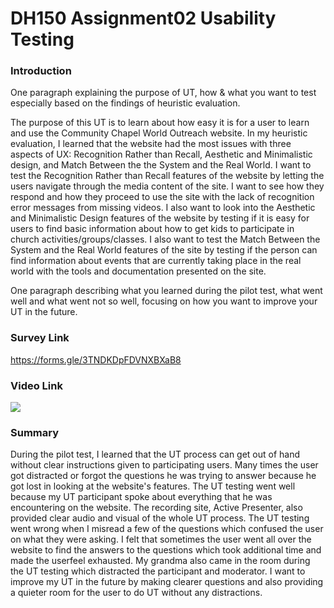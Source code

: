 # DH150 Assignment02 Usability Testing

### Introduction
One paragraph explaining the purpose of UT, how & what you want to test especially based on the findings of heuristic evaluation. 

The purpose of this UT is to learn about how easy it is for a user to learn and use the Community Chapel World Outreach website. In my heuristic evaluation, I learned that the website had the most issues with three aspects of UX: Recognition Rather than Recall, Aesthetic and Minimalistic design, and Match Between the the System and the Real World. I want to test the Recognition Rather than Recall features of the website by letting the users navigate through the media content of the site. I want to see how they respond and how they proceed to use the site with the lack of recognition error messages from missing videos. I also want to look into the Aesthetic and Minimalistic Design features of the website by testing if it is easy for users to find basic information about how to get kids to participate in church activities/groups/classes. I also want to test the Match Between the System and the Real World features of the site by testing if the person can find information about events that are currently taking place in the real world with the tools and documentation presented on the site.

One paragraph describing what you learned during the pilot test, what went well and what went not so well, focusing on how you want to improve your UT in the future.

### Survey Link 

https://forms.gle/3TNDKDpFDVNXBXaB8

### Video Link

[![](http://img.youtube.com/vi/8kovoWSqbmE/0.jpg)](http://www.youtube.com/watch?v=8kovoWSqbmE "")

### Summary
During the pilot test, I learned that the UT process can get out of hand without clear instructions given to participating users. Many times the user got distracted or forgot the questions he was trying to answer because he got lost in looking at the website's features. The UT testing went well because my UT participant spoke about everything that he was encountering on the website. The recording site, Active Presenter, also provided clear audio and visual of the whole UT process. The UT testing went wrong when I misread a few of the questions which confused the user on what they were asking. I felt that sometimes the user went all over the website to find the answers to the questions which took additional time and made the userfeel exhausted. My grandma also came in the room during the UT testing which distracted the participant and moderator. I want to improve my UT in the future by making clearer questions and also providing a quieter room for the user to do UT without any distractions.  
